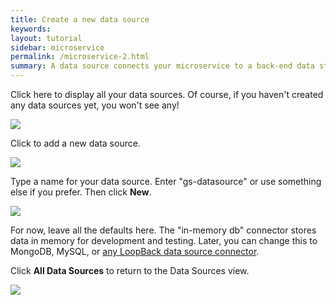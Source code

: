 ```yaml
---
title: Create a new data source
keywords:
layout: tutorial
sidebar: microservice
permalink: /microservice-2.html
summary: A data source connects your microservice to a back-end data store such as a database, a SOAP service, or REST API. A project may have any number of data sources.
---
```


Click here to display all your data sources.  Of course, if you haven't created any data sources yet, you won't see any!

![](http://content.screencast.com/users/RandMck/folders/Jing/media/e9231d8e-9c73-41e4-9a5c-85810f1d2899/00000538.png)

Click to add a new data source.

![](http://content.screencast.com/users/RandMck/folders/Jing/media/cde360b9-85f9-4e12-8900-2c5a776d88fe/00000520.png)

Type a name for your data source.  Enter "gs-datasource" or use something else if you prefer. Then click **New**.

![](http://content.screencast.com/users/RandMck/folders/Jing/media/4c23c299-0278-4846-a71e-01f8efb017ee/00000521.png)

For now, leave all the defaults here.  The "in-memory db" connector stores data in memory for development and testing.  Later, you can change this to MongoDB, MySQL, or [any LoopBack data source connector](http://loopback.io/doc/en/lb2/Connectors-reference.html).

Click **All Data Sources** to return to the Data Sources view.

![](http://content.screencast.com/users/RandMck/folders/Jing/media/a03a7cc4-4484-40cc-bfe3-c16376d98fa3/00000539.png)
